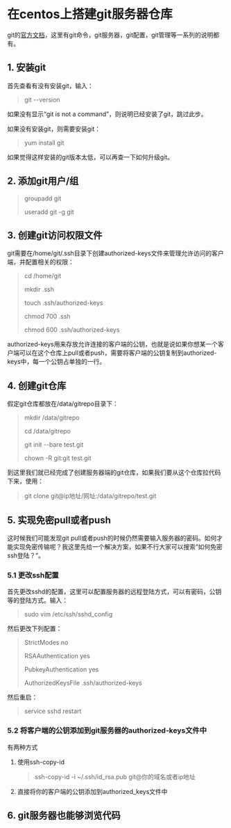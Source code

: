 # 在centos上搭建git服务器仓库

git的[官方文档](<https://git-scm.com/book/zh/v1/Git-%E5%9F%BA%E7%A1%80-%E5%8F%96%E5%BE%97%E9%A1%B9%E7%9B%AE%E7%9A%84-Git-%E4%BB%93%E5%BA%93>)，这里有git命令，git服务器，git配置，git管理等一系列的说明都有。

## 1. 安装git

首先查看有没有安装git，输入：

> git --version

如果没有显示“git is not a command”，则说明已经安装了git，跳过此步。

如果没有安装git，则需要安装git：

> yum install git

如果觉得这样安装的git版本太低，可以再查一下如何升级git。



## 2. 添加git用户/组

> groupadd git
>
> useradd git -g git



## 3. 创建git访问权限文件

git需要在/home/git/.ssh目录下创建authorized-keys文件来管理允许访问的客户端，并配置相关的权限：

> cd /home/git
>
> mkdir .ssh
>
> touch .ssh/authorized-keys
>
> chmod 700 .ssh
>
> chmod 600 .ssh/authorized-keys

authorized-keys用来存放允许连接的客户端的公钥，也就是说如果你想某一个客户端可以在这个仓库上pull或者push，需要将客户端的公钥复制到authorized-keys中，每一个公钥占单独的一行。



## 4. 创建git仓库

假定git仓库都放在/data/gitrepo目录下：

> mkdir /data/gitrepo
>
> cd /data/gitrepo
>
> git init --bare test.git
>
> chown -R git:git test.git

到这里我们就已经完成了创建服务器端的git仓库，如果我们要从这个仓库拉代码下来，使用：

> git clone git@ip地址/网址:/data/gitrepo/test.git



## 5. 实现免密pull或者push

这时候我们可能发现git pull或者push的时候仍然需要输入服务器的密码。如何才能实现免密传输呢？我这里先给一个解决方案，如果不行大家可以搜索“如何免密ssh登陆？”。

### 5.1 更改ssh配置

首先更改sshd的配置，这里可以配置服务器的远程登陆方式，可以有密码，公钥等的登陆方式。输入：

> sudo vim /etc/ssh/sshd_config

然后更改下列配置：

> StrictModes no
>
> RSAAuthentication yes
>
> PubkeyAuthentication yes
>
> AuthorizedKeysFile .ssh/authorized-keys

然后重启：

> service sshd restart

### 5.2 将客户端的公钥添加到git服务器的authorized-keys文件中

有两种方式

1. 使用ssh-copy-id

   > ssh-copy-id -i ~/.ssh/id_rsa.pub git@你的域名或者ip地址

2. 直接将你的客户端的公钥添加到authorized_keys文件中



## 6. git服务器也能够浏览代码

